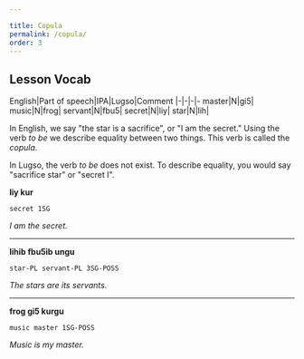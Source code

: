 ```yaml
---

title: Copula
permalink: /copula/
order: 3
---
```


## Lesson Vocab

English|Part of speech|IPA|Lugso|Comment
|-|-|-|-
master|N|gi5|
music|N|frog|
servant|N|fbu5|
secret|N|liy|
star|N|lih|

In English, we say "the star is a sacrifice", or "I am the secret." Using the verb _to be_ we describe equality between two things. This verb is called the _copula_.

In Lugso, the verb _to be_ does not exist. To describe equality, you would say "sacrifice star" or "secret I".

**liy kur**

`secret 1SG`

_I am the secret._

---

**lihib fbu5ib ungu**

`star-PL servant-PL 3SG-POSS`

_The stars are its servants._

---

**frog gi5 kurgu**

`music master 1SG-POSS`

_Music is my master._
